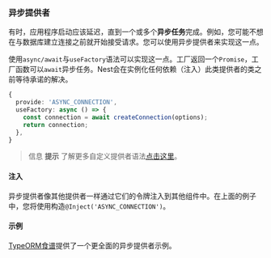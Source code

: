 ### 异步提供者

有时，应用程序启动应该延迟，直到一个或多个**异步任务**完成。例如，您可能不想在与数据库建立连接之前就开始接受请求。您可以使用异步提供者来实现这一点。

使用`async/await`与`useFactory`语法可以实现这一点。工厂返回一个`Promise`，工厂函数可以`await`异步任务。Nest会在实例化任何依赖（注入）此类提供者的类之前等待承诺的解决。

```typescript
{
  provide: 'ASYNC_CONNECTION',
  useFactory: async () => {
    const connection = await createConnection(options);
    return connection;
  },
}
```

> 信息 **提示** 了解更多自定义提供者语法[点击这里](/fundamentals/custom-providers)。

#### 注入

异步提供者像其他提供者一样通过它们的令牌注入到其他组件中。在上面的例子中，您将使用构造`@Inject('ASYNC_CONNECTION')`。

#### 示例

[TypeORM食谱](/recipes/sql-typeorm)提供了一个更全面的异步提供者示例。